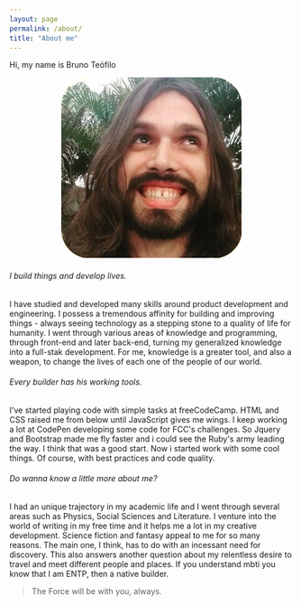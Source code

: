 ```yaml
---
layout: page
permalink: /about/
title: "About me"
---
```


Hi, my name is Bruno Teófilo

<div style="text-align:center"><img src ="/assets/images/oie_jpg.png" alt="Look that flying code" /></div>


###### I build things and develop lives.


I have studied and developed many skills around product development and engineering.
I possess a tremendous affinity for building and improving things - always seeing technology as a stepping stone to a quality of life for humanity.
I went through various areas of knowledge and programming, through front-end and later back-end, turning my generalized knowledge into a full-stak development.
For me, knowledge is a greater tool, and also a weapon, to change the lives of each one of the people of our world.


###### Every builder has his working tools.


I've started playing code with simple tasks at freeCodeCamp. HTML and CSS raised me from below until JavaScript gives me wings. I keep working a lot at CodePen developing some code for FCC's challenges. So Jquery and Bootstrap made me fly faster and i could see the Ruby's army leading the way. I think that was a good start. Now i started work with some cool things. Of course, with best practices and code quality.


###### Do wanna know a little more about me?


I had an unique trajectory in my academic life and I went through several areas such as Physics, Social Sciences and Literature.
I venture into the world of writing in my free time and it helps me a lot in my creative development. Science fiction and fantasy appeal to me for so many reasons.
The main one, I think, has to do with an incessant need for discovery. This also answers another question about my relentless desire to travel and meet different people and places.
If you understand mbti you know that I am ENTP, then a native builder.

>The Force will be with you, always.
